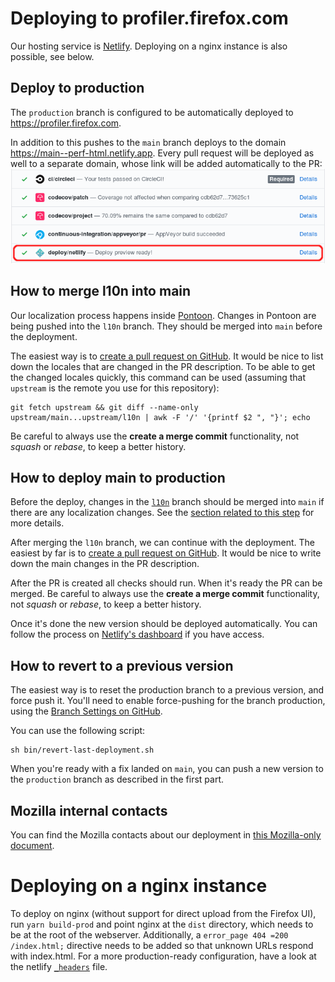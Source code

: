 # Deploying to profiler.firefox.com

Our hosting service is [Netlify](https://www.netlify.com/). Deploying on a nginx instance is also possible, see below.

## Deploy to production

The `production` branch is configured to be automatically deployed to
<https://profiler.firefox.com>.

In addition to this pushes to the `main` branch deploys to the domain
https://main--perf-html.netlify.app. Every pull request will be deployed as well to a
separate domain, whose link will be added automatically to the PR:
![The link to the preview deployment is in the sections where checks are](images/netlify-link.png)

## How to merge l10n into main

Our localization process happens inside [Pontoon](https://pontoon.mozilla.org/de/firefox-profiler/).
Changes in Pontoon are being pushed into the `l10n` branch. They should be merged
into `main` before the deployment.

The easiest way is to
[create a pull request on GitHub](https://github.com/firefox-devtools/profiler/compare/main...l10n?expand=1&title=🔃%20Sync:%20l10n%20->%20main%20(DATE)).
It would be nice to list down the locales that are changed in the PR description.
To be able to get the changed locales quickly, this command can be used
(assuming that `upstream` is the remote you use for this repository):

```
git fetch upstream && git diff --name-only upstream/main...upstream/l10n | awk -F '/' '{printf $2 ", "}'; echo
```

Be careful to always use the **create a merge commit** functionality, not
*squash* or *rebase*, to keep a better history.

## How to deploy main to production

Before the deploy, changes in the [`l10n`](https://github.com/firefox-devtools/profiler/tree/l10n)
branch should be merged into `main` if there are any localization changes. See
the [section related to this step](#how-to-merge-l10n-into-main) for more details.

After merging the `l10n` branch, we can continue with the deployment.
The easiest by far is to
[create a pull request on GitHub](https://github.com/firefox-devtools/profiler/compare/production...main?expand=1).
It would be nice to write down the main changes in the PR description.

After the PR is created all checks should run. When it's ready the PR can be
merged. Be careful to always use the **create a merge commit** functionality,
not *squash* or *rebase*, to keep a better history.

Once it's done the new version should be deployed automatically. You can follow the
process on [Netlify's dashboard](https://app.netlify.com/sites/perf-html/deploys)
if you have access.

## How to revert to a previous version

The easiest way is to reset the production branch to a previous version, and
force push it. You'll need to enable force-pushing for the branch production,
using the [Branch Settings on GitHub](https://github.com/firefox-devtools/profiler/settings/branches).

You can use the following script:
```
sh bin/revert-last-deployment.sh
```

When you're ready with a fix landed on `main`, you can push a new version to the
`production` branch as described in the first part.

## Mozilla internal contacts

You can find the Mozilla contacts about our deployment in [this Mozilla-only
document](https://docs.google.com/document/d/16YRafdIbk4aFgu4EZjMEjX4F6jIcUJQsazW9AORNvfY/edit).

# Deploying on a nginx instance

To deploy on nginx (without support for direct upload from the Firefox UI), run `yarn build-prod`
and point nginx at the `dist` directory, which needs to be at the root of the webserver. Additionally,
a `error_page 404 =200 /index.html;` directive needs to be added so that unknown URLs respond with index.html.
For a more production-ready configuration, have a look at the netlify [`_headers`](/res/_headers) file.
